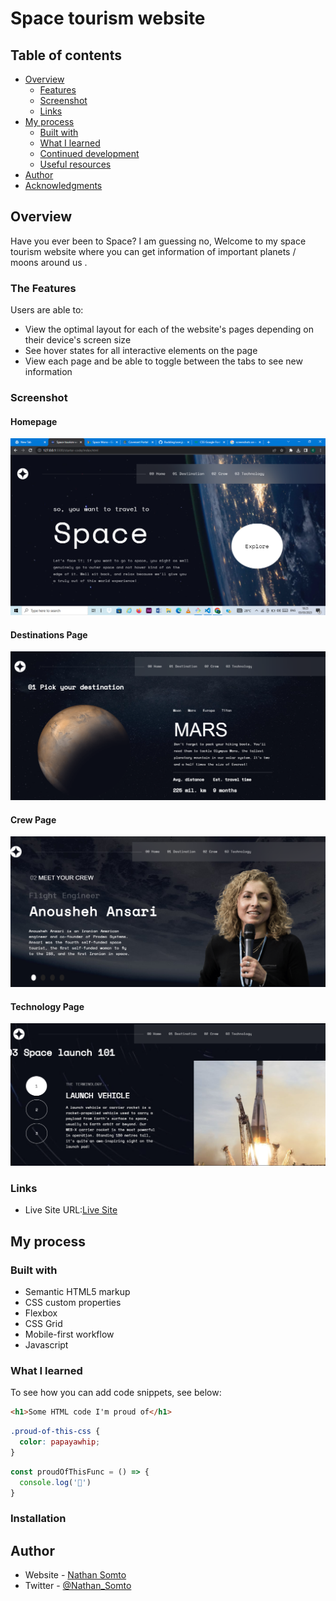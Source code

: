 # Space tourism website 


## Table of contents

- [Overview](#overview)
  - [Features](#the-Features)
  - [Screenshot](#screenshot)
  - [Links](#links)
- [My process](#my-process)
  - [Built with](#built-with)
  - [What I learned](#what-i-learned)
  - [Continued development](#continued-development)
  - [Useful resources](#useful-resources)
- [Author](#author)
- [Acknowledgments](#acknowledgments)


## Overview

Have you ever been to Space?
I am guessing no, Welcome to my space tourism website where you can get information of important planets / moons around us .
### The Features

Users are able to:

- View the optimal layout for each of the website's pages depending on their device's screen size
- See hover states for all interactive elements on the page
- View each page and be able to toggle between the tabs to see new information

### Screenshot

#### Homepage

![](./Screenshot%20(13).png)

#### Destinations Page
![](./Screenshot%202023-03-03%20183403.png)

#### Crew Page
![](./Screenshot%202023-03-03%20183547.png)

#### Technology Page
![](./Screenshot%202023-03-03%20183658.png)



### Links

- Live Site URL:[Live Site](https://nathan-somto.github.io/Space-Tourism-Website/)

## My process

### Built with

- Semantic HTML5 markup
- CSS custom properties
- Flexbox
- CSS Grid
- Mobile-first workflow
- Javascript
### What I learned

To see how you can add code snippets, see below:

```html
<h1>Some HTML code I'm proud of</h1>
```
```css
.proud-of-this-css {
  color: papayawhip;
}
```
```js
const proudOfThisFunc = () => {
  console.log('🎉')
}
```


### Installation 

## Author

- Website - [Nathan Somto](https://www.your-site.com)
- Twitter - [@Nathan_Somto](https://www.twitter.com/Nathan_Somto)

